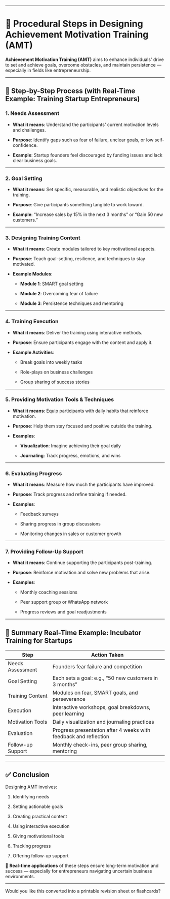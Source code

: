 

---

# 🚀 Procedural Steps in Designing Achievement Motivation Training (AMT)

**Achievement Motivation Training (AMT)** aims to enhance individuals' drive to set and achieve goals, overcome obstacles, and maintain persistence — especially in fields like entrepreneurship.

---

## 🧩 Step-by-Step Process (with Real-Time Example: Training Startup Entrepreneurs)

### 1. **Needs Assessment**

- **What it means**: Understand the participants' current motivation levels and challenges.
    
- **Purpose**: Identify gaps such as fear of failure, unclear goals, or low self-confidence.
    
- **Example**: Startup founders feel discouraged by funding issues and lack clear business goals.
    

---

### 2. **Goal Setting**

- **What it means**: Set specific, measurable, and realistic objectives for the training.
    
- **Purpose**: Give participants something tangible to work toward.
    
- **Example**: “Increase sales by 15% in the next 3 months” or “Gain 50 new customers.”
    

---

### 3. **Designing Training Content**

- **What it means**: Create modules tailored to key motivational aspects.
    
- **Purpose**: Teach goal-setting, resilience, and techniques to stay motivated.
    
- **Example Modules**:
    
    - **Module 1**: SMART goal setting
        
    - **Module 2**: Overcoming fear of failure
        
    - **Module 3**: Persistence techniques and mentoring
        

---

### 4. **Training Execution**

- **What it means**: Deliver the training using interactive methods.
    
- **Purpose**: Ensure participants engage with the content and apply it.
    
- **Example Activities**:
    
    - Break goals into weekly tasks
        
    - Role-plays on business challenges
        
    - Group sharing of success stories
        

---

### 5. **Providing Motivation Tools & Techniques**

- **What it means**: Equip participants with daily habits that reinforce motivation.
    
- **Purpose**: Help them stay focused and positive outside the training.
    
- **Examples**:
    
    - **Visualization**: Imagine achieving their goal daily
        
    - **Journaling**: Track progress, emotions, and wins
        

---

### 6. **Evaluating Progress**

- **What it means**: Measure how much the participants have improved.
    
- **Purpose**: Track progress and refine training if needed.
    
- **Examples**:
    
    - Feedback surveys
        
    - Sharing progress in group discussions
        
    - Monitoring changes in sales or customer growth
        

---

### 7. **Providing Follow-Up Support**

- **What it means**: Continue supporting the participants post-training.
    
- **Purpose**: Reinforce motivation and solve new problems that arise.
    
- **Examples**:
    
    - Monthly coaching sessions
        
    - Peer support group or WhatsApp network
        
    - Progress reviews and goal readjustments
        

---

## 🧪 Summary Real-Time Example: Incubator Training for Startups

|**Step**|**Action Taken**|
|---|---|
|Needs Assessment|Founders fear failure and competition|
|Goal Setting|Each sets a goal: e.g., “50 new customers in 3 months”|
|Training Content|Modules on fear, SMART goals, and perseverance|
|Execution|Interactive workshops, goal breakdowns, peer learning|
|Motivation Tools|Daily visualization and journaling practices|
|Evaluation|Progress presentation after 4 weeks with feedback and reflection|
|Follow-up Support|Monthly check-ins, peer group sharing, mentoring|

---

## ✅ Conclusion

Designing AMT involves:

1. Identifying needs
    
2. Setting actionable goals
    
3. Creating practical content
    
4. Using interactive execution
    
5. Giving motivational tools
    
6. Tracking progress
    
7. Offering follow-up support
    

🔑 **Real-time applications** of these steps ensure long-term motivation and success — especially for entrepreneurs navigating uncertain business environments.

---

Would you like this converted into a printable revision sheet or flashcards?